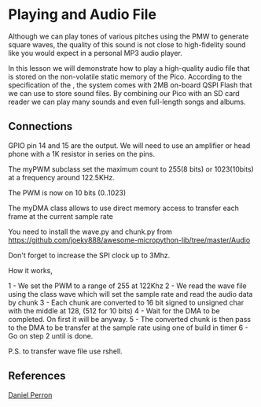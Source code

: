 # Playing and Audio File

Although we can play tones of various pitches using the PMW to generate square waves, the quality of this sound is not close to high-fidelity sound like you would expect in a personal MP3 audio player.

In this lesson we will demonstrate how to play a high-quality audio file that is stored on the non-volatile static memory of the Pico.  According to the specification of the [](https://www.raspberrypi.com/products/raspberry-pi-pico/specifications/), the system comes with 2MB on-board QSPI Flash that we can use to store sound files.  By combining our Pico with an SD card reader we can play many sounds and even full-length songs and albums.

## Connections
GPIO pin 14 and 15 are the output.  We will need to use an amplifier or head phone with a 1K resistor in series on the pins.

The myPWM subclass set the maximum count to 255(8 bits)  or 1023(10bits)  at a frequency 
around 122.5KHz.

The PWM is now on 10 bits (0..1023)

The myDMA class allows to use direct memory access to transfer each frame at the current sample rate

You need to install the wave.py and chunk.py from
     https://github.com/joeky888/awesome-micropython-lib/tree/master/Audio

Don't forget to increase the SPI clock up to 3Mhz.


How it works,

   1 - We set the PWM to a range of 255 at 122Khz
   2 - We read the wave file using the class wave which will set the 
       sample rate and read the audio data by chunk
   3 - Each chunk are converted to 16 bit signed to unsigned char 
       with the middle at 128, (512 for 10 bits)
   4 - Wait for the DMA to be completed.  On first it will be 
       anyway.
   5 - The converted chunk is then pass to the DMA to be transfer at 
       the sample rate using one of build in timer
   6 - Go on step 2 until is done.
   
P.S. to transfer wave file use rshell.


## References

[Daniel Perron](https://github.com/danjperron/PicoAudioPWM)